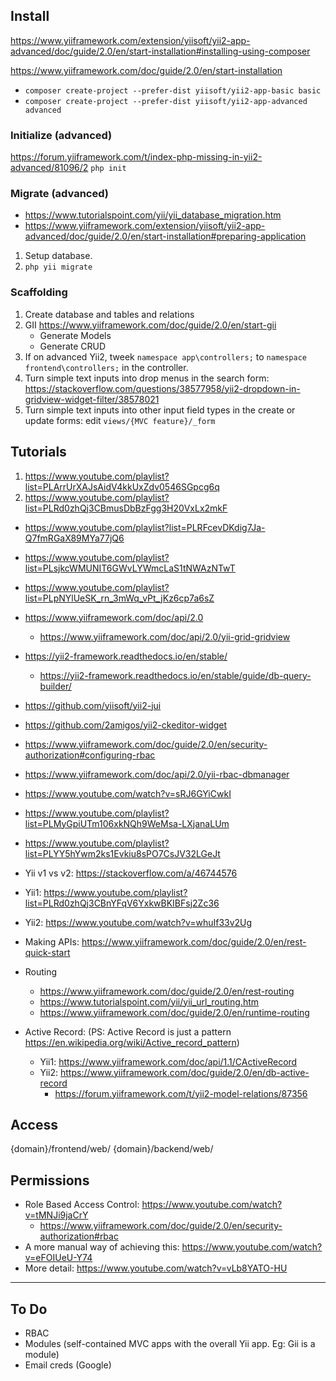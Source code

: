 ## Install

https://www.yiiframework.com/extension/yiisoft/yii2-app-advanced/doc/guide/2.0/en/start-installation#installing-using-composer

https://www.yiiframework.com/doc/guide/2.0/en/start-installation
- `composer create-project --prefer-dist yiisoft/yii2-app-basic basic`
- `composer create-project --prefer-dist yiisoft/yii2-app-advanced advanced`

### Initialize (advanced)

https://forum.yiiframework.com/t/index-php-missing-in-yii2-advanced/81096/2
`php init`

### Migrate (advanced)

- https://www.tutorialspoint.com/yii/yii_database_migration.htm
- https://www.yiiframework.com/extension/yiisoft/yii2-app-advanced/doc/guide/2.0/en/start-installation#preparing-application
1. Setup database.
2. `php yii migrate`

### Scaffolding

1. Create database and tables and relations
2. GII https://www.yiiframework.com/doc/guide/2.0/en/start-gii
	- Generate Models
	- Generate CRUD
3. If on advanced Yii2, tweek `namespace app\controllers;` to `namespace frontend\controllers;` in the controller.
4. Turn simple text inputs into drop menus in the search form: https://stackoverflow.com/questions/38577958/yii2-dropdown-in-gridview-widget-filter/38578021
5. Turn simple text inputs into other input field types in the create or update forms: edit `views/{MVC feature}/_form`

## Tutorials

1. https://www.youtube.com/playlist?list=PLArrUrXAJsAidV4kkUxZdv0546SGpcg6q
2. https://www.youtube.com/playlist?list=PLRd0zhQj3CBmusDbBzFgg3H20VxLx2mkF

- https://www.youtube.com/playlist?list=PLRFcevDKdig7Ja-Q7fmRGaX89MYa77jQ6
- https://www.youtube.com/playlist?list=PLsjkcWMUNIT6GWvLYWmcLaS1tNWAzNTwT
- https://www.youtube.com/playlist?list=PLpNYlUeSK_rn_3mWq_vPt_jKz6cp7a6sZ
- https://www.yiiframework.com/doc/api/2.0
	- https://www.yiiframework.com/doc/api/2.0/yii-grid-gridview
- https://yii2-framework.readthedocs.io/en/stable/
	- https://yii2-framework.readthedocs.io/en/stable/guide/db-query-builder/

- https://github.com/yiisoft/yii2-jui
- https://github.com/2amigos/yii2-ckeditor-widget

- https://www.yiiframework.com/doc/guide/2.0/en/security-authorization#configuring-rbac
- https://www.yiiframework.com/doc/api/2.0/yii-rbac-dbmanager

- https://www.youtube.com/watch?v=sRJ6GYiCwkI
- https://www.youtube.com/playlist?list=PLMyGpiUTm106xkNQh9WeMsa-LXjanaLUm
- https://www.youtube.com/playlist?list=PLYY5hYwm2ks1Evkiu8sPO7CsJV32LGeJt

- Yii v1 vs v2: https://stackoverflow.com/a/46744576
- Yii1: https://www.youtube.com/playlist?list=PLRd0zhQj3CBnYFqV6YxkwBKIBFsj2Zc36
- Yii2: https://www.youtube.com/watch?v=whuIf33v2Ug
- Making APIs: https://www.yiiframework.com/doc/guide/2.0/en/rest-quick-start
- Routing
	- https://www.yiiframework.com/doc/guide/2.0/en/rest-routing
	- https://www.tutorialspoint.com/yii/yii_url_routing.htm
	- https://www.yiiframework.com/doc/guide/2.0/en/runtime-routing
- Active Record: (PS: Active Record is just a pattern https://en.wikipedia.org/wiki/Active_record_pattern)
	- Yii1: https://www.yiiframework.com/doc/api/1.1/CActiveRecord
	- Yii2: https://www.yiiframework.com/doc/guide/2.0/en/db-active-record
		- https://forum.yiiframework.com/t/yii2-model-relations/87356

## Access

{domain}/frontend/web/
{domain}/backend/web/

## Permissions

- Role Based Access Control: https://www.youtube.com/watch?v=tMNJi9jaCrY
	- https://www.yiiframework.com/doc/guide/2.0/en/security-authorization#rbac
- A more manual way of achieving this: https://www.youtube.com/watch?v=eFOIUeU-Y74
- More detail: https://www.youtube.com/watch?v=vLb8YATO-HU

---

## To Do

- RBAC
- Modules (self-contained MVC apps with the overall Yii app. Eg: Gii is a module)
- Email creds (Google)
